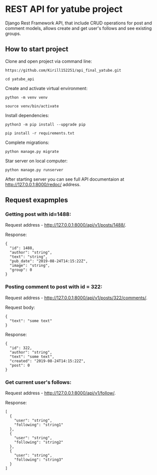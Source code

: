 # REST API for yatube project
Django Rest Framework API, that include CRUD operations for post and comment models, 
allows create and get user's follows and see existing groups.
## How to start project
Clone and open project via command line:
```
https://github.com/Kirill152251/api_final_yatube.git
```
```
cd yatube_api
```
Create and activate virtual environment:
```
python -m venv venv
```
```
source venv/bin/activate
```
Install dependencies:
```
python3 -m pip install --upgrade pip
```
```
pip install -r requirements.txt
```
Complete migrations:
```
python manage.py migrate
```
Star server on local computer:
```
python manage.py runserver
```
After starting server you can see full API documentaion at http://127.0.0.1:8000/redoc/ address.
## Request exapmples
### Getting post with id=1488:

Request address - http://127.0.0.1:8000/api/v1/posts/1488/.

Response:
```
{
  "id": 1488,
  "author": "string",
  "text": "string",
  "pub_date": "2019-08-24T14:15:22Z",
  "image": "string",
  "group": 0
}
```
### Posting comment to post with id = 322:

Request address - http://127.0.0.1:8000/api/v1/posts/322/comments/.

Request body:
```
{
  "text": "some text"
}
```
Response:
```
{
  "id": 322,
  "author": "string",
  "text": "some text",
  "created": "2019-08-24T14:15:22Z",
  "post": 0
}
```
### Get current user's follows:

Request address - http://127.0.0.1:8000/api/v1/follow/.

Response:
```
[
  {
    "user": "string",
    "following": "string1"
  },
  {
    "user": "string",
    "following": "string2"
  },
  {
    "user": "string",
    "following": "string3"
  }
]
```





















